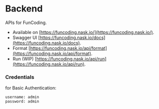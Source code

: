 # Backend

APIs for FunCoding.

- Available on [https://funcoding.nask.io/](https://funcoding.nask.io/).
- Swagger UI [https://funcoding.nask.io/docs](https://funcoding.nask.io/docs).
- Format [https://funcoding.nask.io/api/format](https://funcoding.nask.io/api/format).
- Run (WIP) [https://funcoding.nask.io/api/run](https://funcoding.nask.io/api/run).

### Credentials

for Basic Authentication:

```
username: admin
password: admin
```
